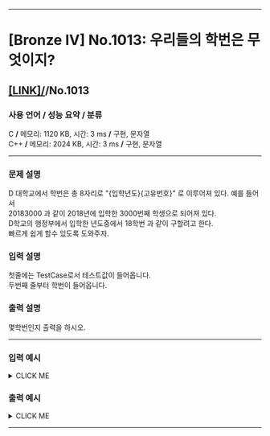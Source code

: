 <hr>

# [Bronze IV] No.1013: 우리들의 학번은 무엇이지? 

## [[LINK]/](http://ascode.org/problem.php?id=1013)/No.1013 

### 사용 언어 / 성능 요약 / 분류 

C **/** 메모리: 1120 KB, 시간: 3 ms **/** 구현, 문자열 <br>
C++ **/** 메모리: 2024 KB, 시간: 3 ms **/** 구현, 문자열 <br>

<hr>

### 문제 설명 

D 대학교에서 학번은 총 8자리로 "{입학년도}{고유번호}" 로 이루어져 있다. 예를 들어서 <br>
20183000 과 같이 2018년에 입학한 3000번째 학생으로 되어져 있다. <br>
D학교의 행정부에서 입학한 년도중에서 18학번 과 같이 구할려고 한다. <br>
빠르게 쉽게 할수 있도록 도와주자. <br>

### 입력 설명 

첫줄에는 TestCase로서 테스트값이 들어옵니다. <br>
두번째 줄부터 학번이 들어옵니다. <br>

### 출력 설명 

몇학번인지 출력을 하시오. <br>

<hr>

### 입력 예시

<details><summary>CLICK ME</summary>
<pre>
<strong>3
20183221
20092123
20134092</strong>
</pre>
</details>

### 출력 예시

<details><summary>CLICK ME</summary>
<pre>
<strong>18
09
13</strong>
</pre>
</details>

<hr>
